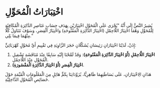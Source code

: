 # **اخْتِبَارَاتُ الْمُحَوِّلِ**

يُشِيرُ النَّصُّ إِلَى أَنَّهُ "يُجْرَى عَلَى الْمُحَوِّلِ اخْتِبَارَيْنِ بِهَدَفِ حِسَابِ عَنَاصِرِ الدَّائِرَةِ الْمُكَافِئَةِ لِلْمُحَوِّلِ وَهُمَا اخْتِبَارُ اللَّاحِمْلِ (اخْتِبَارُ الدَّائِرَةِ الْمَفْتُوحَةِ) وَاخْتِبَارُ الْقِصَرِ، وَسَوْفَ نَتَنَاوَلُ كُلًّا مِنْهُمَا فِيمَا يَلِي."

إِذَنْ، لَدَيْنَا اخْتِبَارَانِ رَئِيسَانِ يُشَكِّلَانِ حَجَرَ الزَّاوِيَةِ فِي تَقْيِيمِ أَيِّ مُحَوِّلٍ كَهْرَبَائِيٍّ:
1.  **اخْتِبَارُ اللَّاحِمْلِ (أَوْ اخْتِبَارُ الدَّائِرَةِ الْمَفْتُوحَةِ)**: وَقَدْ لَمَّحْنَا إِلَيْهِ سَابِقًا عِنْدَ مُنَاقَشَةِ تَشْغِيلِ الْمُحَوِّلِ عِنْدَ اللَّاحِمْلِ.
2.  **اخْتِبَارُ الْقِصَرِ (أَوْ اخْتِبَارُ الدَّائِرَةِ الْمَقْصُورَةِ)**.

هَذَانِ الِاخْتِبَارَانِ، عَلَى بَسَاطَتِهِمَا ظَاهِرِيًّا، يُزَوِّدَانِنَا بِكَمٍّ هَائِلٍ مِنَ الْمَعْلُومَاتِ الْقَيِّمَةِ حَوْلَ خَصَائِصِ الْمُحَوِّلِ الدَّاخِلِيَّةِ.
